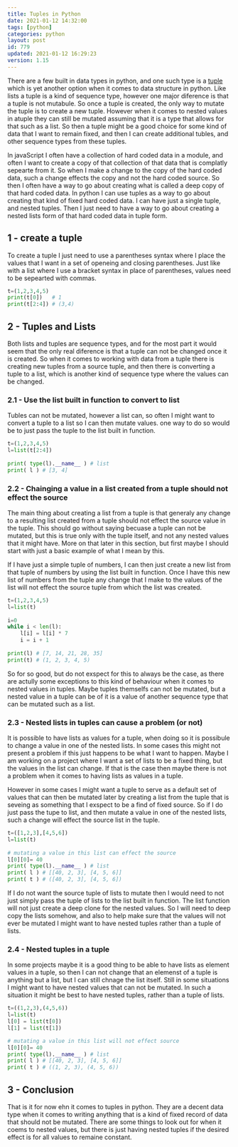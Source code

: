```yaml
---
title: Tuples in Python
date: 2021-01-12 14:32:00
tags: [python]
categories: python
layout: post
id: 779
updated: 2021-01-12 16:29:23
version: 1.15
---
```


There are a few built in data types in python, and one such type is a [tuple](https://www.tutorialspoint.com/python/python_tuples.htm) which is yet another option when it comes to data structure in python. Like lists a tuple is a kind of sequence type, however one major diference is that a tuple is not mutabule. So once a tuple is created, the only way to mutate the tuple is to create a new tuple. However when it comes to nested values in atuple they can still be mutated assuming that it is a type that allows for that such as a list. So then a tuple might be a good choice for some kind of data that I want to remain fixed, and then I can create additional tubles, and other sequence types from these tuples.

In javaScript I often have a collection of hard coded data in a module, and often I want to create a copy of that collection of that data that is complatly sepearte from it. So when I make a change to the copy of the hard coded data, such a change effects the copy and not the hard coded source. So then I often have a way to go about creating what is called a deep copy of that hard coded data. In python I can use tuples as a way to go about creating that kind of fixed hard coded data. I can have just a single tuple, and nested tuples. Then I just need to have a way to go about creating a nested lists form of that hard coded data in tuple form.

<!-- more -->

## 1 - create a tuple

To create a tuple I just need to use a parentheses syntax where I place the values that I want in a set of openeing and closing parentheses. Just like with a list where I use a bracket syntax in place of parentheses, values need to be sepearted with commas.

```python
t=(1,2,3,4,5)
print(t[0])   # 1
print(t[2:4]) # (3,4)
```

## 2 - Tuples and Lists

Both lists and tuples are sequence types, and for the most part it would seem that the only real diference is that a tuple can not be changed once it is created. So when it comes to working with data from a tuple there is creating new tuples from a source tuple, and then there is converting a tuple to a list, which is another kind of sequence type where the values can be changed.

### 2.1 - Use the list built in function to convert to list

Tubles can not be mutated, however a list can, so often I might want to convert a tuple to a list so I can then mutate values. one way to do so would be to just pass the tuple to the list built in function.

```python
t=(1,2,3,4,5)
l=list(t[2:4])
 
print( type(l).__name__ ) # list
print( l ) # [3, 4]
```

### 2.2 - Chainging a value in a list created from a tuple should not effect the source

The main thing about creating a list from a tuple is that generaly any change to a resulting list created from a tuple should not effect the source value in the tuple. This should go without saying becuase a tuple can not be mutated, but this is true only with the tuple itself, and not any nested values that it might have. More on that later in this section, but first maybe I should start with just a basic example of what I mean by this.

If I have just a simple tuple of numbers, I can then just create a new list from that tuple of numbers by using the list built in function. Once I have this new list of numbers from the tuple any change that I make to the values of the list will not effect the source tuple from which the list was created.

```python
t=(1,2,3,4,5)
l=list(t)
 
i=0
while i < len(l):
    l[i] = l[i] * 7
    i = i + 1
 
print(l) # [7, 14, 21, 28, 35]
print(t) # (1, 2, 3, 4, 5)
```

So for so good, but do not exspect for this to always be the case, as there are actully some exceptions to this kind of behaviour when it comes to nested values in tuples. Maybe tuples themselfs can not be mutated, but a nested value in a tuple can be of it is a value of another sequence type that can be mutated such as a list.

### 2.3 - Nested lists in tuples can cause a problem (or not)

It is possible to have lists as values for a tuple, when doing so it is possibule to change a value in one of the nested lists. In some cases this might not present a problem if this just happens to be what I want to happen. Maybe I am working on a project where I want a set of lists to be a fixed thing, but the values in the list can change. If that is the case then maybe there is not a problem when it comes to having lists as values in a tuple.

However in some cases I might want a tuple to serve as a default set of values that can then be mutated later by creating a list from the tuple that is seveing as something that I exspect to be a find of fixed source. So if I do just pass the tupe to list, and then mutate a value in one of the nested lists, such a change will effect the source list in the tuple.

```python
t=([1,2,3],[4,5,6])
l=list(t)
 
# mutating a value in this list can effect the source
l[0][0]= 40
print( type(l).__name__ ) # list
print( l ) # [[40, 2, 3], [4, 5, 6]]
print( t ) # ([40, 2, 3], [4, 5, 6])
```

If I do not want the source tuple of lists to mutate then I would need to not just simply pass the tuple of lists to the list built in function. The list function will not just create a deep clone for the nested values. So I will need to deep copy the lists somehow, and also to help make sure that the values will not ever be mutated I might want to have nested tuples rather than a tuple of lists.

### 2.4 - Nested tuples in a tuple

In some projects maybe it is a good thing to be able to have lists as element values in a tuple, so then I can not change that an elemenst of a tuple is anything but a list, but I can still chnage the list itself. Still in some situations I might want to have nested values that can not be mutated. In such a situation it might be best to have nested tuples, rather than a tuple of lists.

```python
t=((1,2,3),(4,5,6))
l=list(t)
l[0] = list(t[0])
l[1] = list(t[1])

# mutating a value in this list will not effect source
l[0][0]= 40
print( type(l).__name__ ) # list
print( l ) # [[40, 2, 3], [4, 5, 6]]
print( t ) # ((1, 2, 3), (4, 5, 6))
```

## 3 - Conclusion

That is it for now ehn it comes to tuples in python. They are a decent data type when it comes to writing anything that is a kind of fixed record of data that should not be mutated. There are some things to look out for when it coems to nested values, but there is just having nested tuples if the desired effect is for all values to remaine constant.
